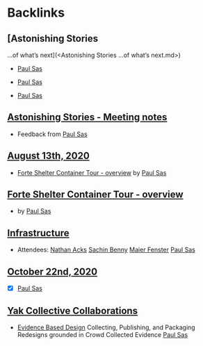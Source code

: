 
# Backlinks
## [Astonishing Stories
...of what’s next](<Astonishing Stories
...of what’s next.md>)
- [Paul Sas](<Paul Sas.md>)

- [Paul Sas](<Paul Sas.md>)

- [Paul Sas](<Paul Sas.md>)

## [Astonishing Stories -  Meeting notes](<Astonishing Stories -  Meeting notes.md>)
- Feedback from [Paul Sas](<Paul Sas.md>)

## [August 13th, 2020](<August 13th, 2020.md>)
- [Forte Shelter Container Tour - overview](<Forte Shelter Container Tour - overview.md>) by [Paul Sas](<Paul Sas.md>)

## [Forte Shelter Container Tour - overview](<Forte Shelter Container Tour - overview.md>)
- by [Paul Sas](<Paul Sas.md>)

## [Infrastructure](<Infrastructure.md>)
- Attendees: [Nathan Acks](<Nathan Acks.md>) [Sachin Benny](<Sachin Benny.md>) [Maier Fenster](<Maier Fenster.md>) [Paul Sas](<Paul Sas.md>)

## [October 22nd, 2020](<October 22nd, 2020.md>)
- [x] [Paul Sas](<Paul Sas.md>)

## [Yak Collective Collaborations](<Yak Collective Collaborations.md>)
- [Evidence Based Design](<Evidence Based Design.md>) Collecting, Publishing, and Packaging Redesigns grounded in Crowd Collected Evidence [Paul Sas](<Paul Sas.md>)

